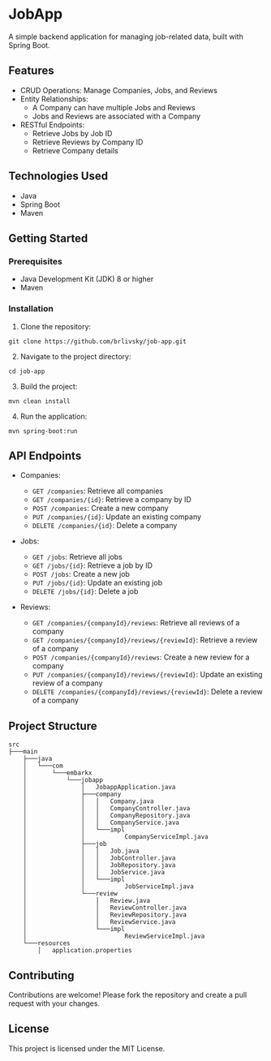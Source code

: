 # JobApp
A simple backend application for managing job-related data, built with Spring Boot.

## Features
* CRUD Operations: Manage Companies, Jobs, and Reviews
* Entity Relationships:
  * A Company can have multiple Jobs and Reviews
  * Jobs and Reviews are associated with a Company
* RESTful Endpoints:
  * Retrieve Jobs by Job ID
  * Retrieve Reviews by Company ID
  * Retrieve Company details

## Technologies Used
* Java
* Spring Boot
* Maven

## Getting Started
### Prerequisites
* Java Development Kit (JDK) 8 or higher
* Maven

### Installation
1. Clone the repository:
  ```
  git clone https://github.com/brlivsky/job-app.git
  ```
2. Navigate to the project directory:
  ```
  cd job-app
  ```
3. Build the project:
  ```
  mvn clean install
  ```
4. Run the application:
  ```
  mvn spring-boot:run
  ```
## API Endpoints
- Companies:
  - `GET /companies`: Retrieve all companies
  - `GET /companies/{id}`: Retrieve a company by ID
  - `POST /companies`: Create a new company
  - `PUT /companies/{id}`: Update an existing company
  - `DELETE /companies/{id}`: Delete a company

- Jobs:
  - `GET /jobs`: Retrieve all jobs
  - `GET /jobs/{id}`: Retrieve a job by ID
  - `POST /jobs`: Create a new job
  - `PUT /jobs/{id}`: Update an existing job
  - `DELETE /jobs/{id}`: Delete a job

- Reviews:
  - `GET /companies/{companyId}/reviews`: Retrieve all reviews of a company
  - `GET /companies/{companyId}/reviews/{reviewId}`: Retrieve a review of a company
  - `POST /companies/{companyId}/reviews`: Create a new review for a company
  - `PUT /companies/{companyId}/reviews/{reviewId}`: Update an existing review of a company
  - `DELETE /companies/{companyId}/reviews/{reviewId}`: Delete a review of a company

## Project Structure
```
src
├───main
    ├───java
    │   └───com
    │       └───embarkx
    │           └───jobapp
    │               │   JobappApplication.java
    │               ├───company
    │               │   │   Company.java
    │               │   │   CompanyController.java
    │               │   │   CompanyRepository.java
    │               │   │   CompanyService.java
    │               │   └───impl
    │               │           CompanyServiceImpl.java     
    │               ├───job
    │               │   │   Job.java
    │               │   │   JobController.java
    │               │   │   JobRepository.java
    │               │   │   JobService.java 
    │               │   └───impl
    │               │           JobServiceImpl.java     
    │               └───review
    │                   │   Review.java
    │                   │   ReviewController.java
    │                   │   ReviewRepository.java
    │                   │   ReviewService.java
    │                   └───impl
    │                           ReviewServiceImpl.java                      
    └───resources
        │   application.properties

```

## Contributing
Contributions are welcome! Please fork the repository and create a pull request with your changes.

## License
This project is licensed under the MIT License.
